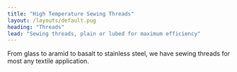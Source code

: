 ```yaml
---
title: "High Temperature Sewing Threads"
layout: /layouts/default.pug
heading: "Threads"
lead: "Sewing threads, plain or lubed for maximum efficiency"
---
```

From glass to aramid to basalt to stainless steel, we have sewing threads for most any textile application.
